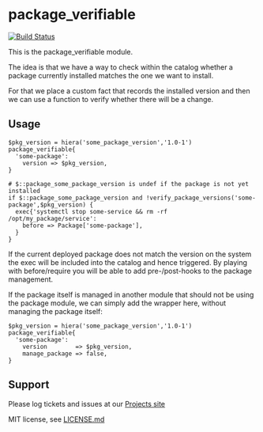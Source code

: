 package_verifiable
==================
[![Build Status](https://travis-ci.org/swisscom/puppet-package_verifiable.svg?branch=master)](https://travis-ci.org/swisscom/puppet-package_verifiable)

This is the package_verifiable module.


The idea is that we have a way to check within the catalog whether a package currently installed matches the one we want to install.

For that we place a custom fact that records the installed version and then we can use a function to verify whether there will be a change.

Usage
-----

```
$pkg_version = hiera('some_package_version','1.0-1')
package_verifiable{
  'some-package':
    version => $pkg_version,
}

# $::package_some_package_version is undef if the package is not yet installed
if $::package_some_package_version and !verify_package_versions('some-package',$pkg_version) {
  exec{'systemctl stop some-service && rm -rf /opt/my_package/service':
    before => Package['some-package'],
  }
}
```

If the current deployed package does not match the version on the system the exec will be included into the catalog and hence triggered. By playing with before/require you will be able to add pre-/post-hooks to the package management.

If the package itself is managed in another module that should not be using the package module, we can simply add the wrapper here, without managing the package itself:

```
$pkg_version = hiera('some_package_version','1.0-1')
package_verifiable{
  'some-package':
    version        => $pkg_version,
    manage_package => false,
}
```

Support
-------

Please log tickets and issues at our [Projects site](https://github.com/swisscom/puppet-package_verifiable/issues)

MIT license, see [LICENSE.md](LICENSE.md)
